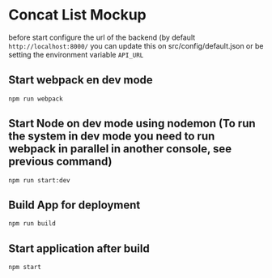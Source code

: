 # Concat List Mockup

 before start configure the url of the backend (by default `http://localhost:8000/` you can update this on src/config/default.json or be setting the environment variable `API_URL`

## Start webpack en dev mode
`npm run webpack`

## Start Node on dev mode using nodemon (To run the system in dev mode you need to run webpack in parallel in another console, see previous command)
`npm run start:dev`

## Build App for deployment
`npm run build`

## Start application after build
`npm start`

